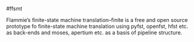 #ffsmt

Flammie’s finite-state machine translation–finite is a free and open source
prototype fo finite-state machine translation using pyfst, openfst, hfst etc.
as back-ends and moses, apertium etc. as a basis of pipeline structure.

